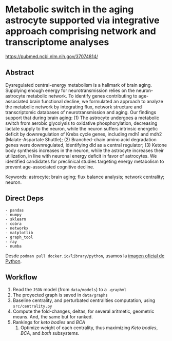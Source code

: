 # Metabolic switch in the aging astrocyte supported via integrative approach comprising network and transcriptome analyses 
https://pubmed.ncbi.nlm.nih.gov/37074814/
## Abstract

Dysregulated central-energy metabolism is a hallmark of brain aging. Supplying enough energy for neurotransmission relies on the neuron-astrocyte metabolic network. To identify genes contributing to age-associated brain functional decline, we formulated an approach to analyze the metabolic network by integrating flux, network structure and transcriptomic databases of neurotransmission and aging. Our findings support that during brain aging: (1) The astrocyte undergoes a metabolic switch from aerobic glycolysis to oxidative phosphorylation, decreasing lactate supply to the neuron, while the neuron suffers intrinsic energetic deficit by downregulation of Krebs cycle genes, including mdh1 and mdh2 (Malate-Aspartate Shuttle); (2) Branched-chain amino acid degradation genes were downregulated, identifying dld as a central regulator; (3) Ketone body synthesis increases in the neuron, while the astrocyte increases their utilization, in line with neuronal energy deficit in favor of astrocytes. We identified candidates for preclinical studies targeting energy metabolism to prevent age-associated cognitive decline.

Keywords: astrocyte; brain aging; flux balance analysis; network centrality; neuron.


## Direct Deps

```
- pandas
- numpy
- sklearn
- cobra
- networkx
- matplotlib
- graph_tool
- ray
- numba
```

Desde `podman pull docker.io/library/python`, 
usamos la [imagen oficial de Python](https://hub.docker.com/_/python/). 

## Workflow

1. Read the `JSON` model (from `data/models`) to a `.graphml`
2. The proyected graph is saved in `data/graphs`
3. Baseline centrality, and perturbated centralities computation, using `src/centrality.py`
4. Compute the fold-changes, deltas, for several aritmetic, geometric means. And, the same but for ranked.
5. Rankings for _keto bodies_ and _BCA_
    1. Optimize weight of each centrality, thus maximizing _Keto bodies_, _BCA_, and _both_ subsystems. <!--TODO: BAD EXPLANATION-->
<!--TODO: Redo the analysis using a weighted (via FBA) network. 
6. From 1, redo using a weighted network using the FBA analysis 
    1. Arches is the same number of metabolites  
    2. Use named arches, as the same metabolites  
-->

<!--TODO: compute this centralities
1. Eigenvector centrality
2. Katz centrality
    Alt, Pagerank
3. Closeness centrality
    Alt, variaciones que acepten peso
4. Information centrality
5. Betweenes centrality
6. Comunicability (only NX)
-->

